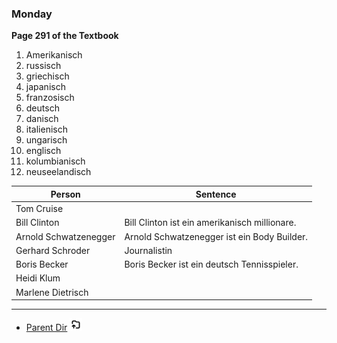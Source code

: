 ### Monday

<b>Page 291 of the Textbook</b>

1) Amerikanisch
2) russisch
3) griechisch
4) japanisch
5) franzosisch
6) deutsch
7) danisch
8) italienisch
9) ungarisch
10) englisch
11) kolumbianisch
12) neuseelandisch


| Person                | Sentence                                      |
| --------------------- | --------------------------------------------- |
| Tom Cruise            |                                               |
| Bill Clinton          | Bill Clinton ist ein amerikanisch millionare. |
| Arnold Schwatzenegger | Arnold Schwatzenegger ist ein Body Builder.   |
| Gerhard Schroder      | Journalistin                                  |
| Boris Becker          | Boris Becker ist ein deutsch Tennisspieler.   |
| Heidi Klum            |                                               |
| Marlene Dietrisch     |                                               |


****


- [Parent Dir](Index.md) <img src="../../Assets/parent.png" alt="Root Dir Folder" style="width:20px;height:20px;">